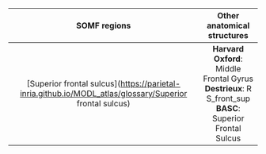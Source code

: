 | SOMF regions| Other anatomical structures|
| :---: | :---: |
|[Superior frontal sulcus](https://parietal-inria.github.io/MODL_atlas/glossary/Superior frontal sulcus)| **Harvard Oxford**: Middle Frontal Gyrus <br> **Destrieux**: R S_front_sup <br> **BASC**: Superior Frontal Sulcus|
